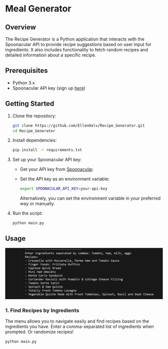 # Meal Generator

## Overview

The Recipe Generator is a Python application that interacts with the Spoonacular API to provide recipe suggestions based on user input for ingredients. It also includes functionality to fetch random recipes and detailed information about a specific recipe.

## Prerequisites

- Python 3.x
- Spoonacular API key (sign up [here](https://spoonacular.com/food-api))

## Getting Started

1. Clone the repository:

    ```bash
    git clone https://github.com/EllenHalv/Recipe_Generator.git
    cd Recipe_Generator
    ```

2. Install dependencies:

    ```bash
    pip install -r requirements.txt
    ```

3. Set up your Spoonacular API key:

    - Get your API key from [Spoonacular](https://spoonacular.com/food-api).
    - Set the API key as an environment variable:

      ```bash
      export SPOONACULAR_API_KEY=your-api-key
      ```

      Alternatively, you can set the environment variable in your preferred way or manually.

4. Run the script:

    ```bash
    python main.py
    ```

## Usage

![Example](screenshot.png)

### 1. Find Recipes by Ingredients

The menu allows you to navigate easily and find recipes based on the ingredients you have. Enter a comma-separated list of ingredients when prompted. Or randomize recipes!

```bash
python main.py
